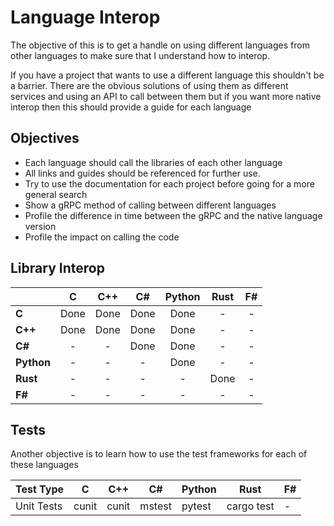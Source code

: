 # Language Interop 

The objective of this is to get a handle on using different languages from other languages to make sure that I understand how to interop.

If you have a project that wants to use a different language this shouldn't be a barrier. There are the obvious solutions of using them as different services and using an API to call between them but if you want more native interop then this should provide a guide for each language

## Objectives

* Each language should call the libraries of each other language
* All links and guides should be referenced for further use.
* Try to use the documentation for each project before going for a more general search
* Show a gRPC method of calling between different languages
* Profile the difference in time between the gRPC and the native language version
* Profile the impact on calling the code

## Library Interop

|            | **C**      | **C++**    | **C#**     | **Python** | **Rust**   |   **F#**   |
|------------|:----------:|:----------:|:----------:|:----------:|:----------:|:----------:|
| **C**      | Done       | Done       | Done       | Done       | -          | -          |
| **C++**    | Done       | Done       | Done       | Done       | -          | -          |
| **C#**     | -          | -          | Done       | Done       | -          | -          |
| **Python** | -          | -          | -          | Done       | -          | -          |
| **Rust**   | -          | -          | -          | -          | Done       | -          |
| **F#**     | -          | -          | -          | -          | -          | -          |

## Tests

Another objective is to learn how to use the test frameworks for each of these languages

| Test Type  | **C**      | **C++**    | **C#**     | **Python** | **Rust**   |   **F#**   |
|------------|:----------:|------------|------------|------------|------------|------------|
| Unit Tests | cunit      | cunit      | mstest     | pytest     | cargo test | -          |